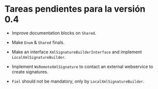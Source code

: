 # Tareas pendientes para la versión 0.4

- Improve documentation blocks on `Shared`.

- Make `Enum` & `Shared` finals.

- Make an interface `XmlSignatureBuilderInterface` and implement `LocalXmlSignatureBuilder`.

- Implement `WsRemoteXmlSignature` to contact an external webservice to create signatures.

- `Fiel` should not be mandatory, only by `LocalXmlSignatureBuilder`.
